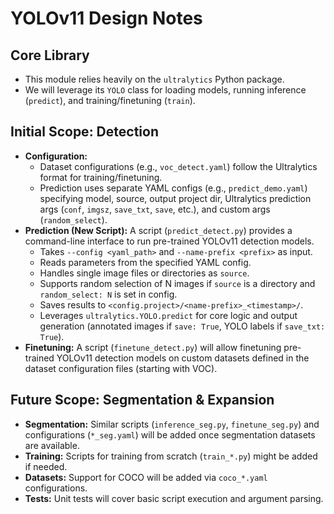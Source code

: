 # YOLOv11 Design Notes

## Core Library

- This module relies heavily on the `ultralytics` Python package.
- We will leverage its `YOLO` class for loading models, running inference (`predict`), and training/finetuning (`train`).

## Initial Scope: Detection

- **Configuration:**
  - Dataset configurations (e.g., `voc_detect.yaml`) follow the Ultralytics format for training/finetuning.
  - Prediction uses separate YAML configs (e.g., `predict_demo.yaml`) specifying model, source, output project dir, Ultralytics prediction args (`conf`, `imgsz`, `save_txt`, `save`, etc.), and custom args (`random_select`).
- **Prediction (New Script):** A script (`predict_detect.py`) provides a command-line interface to run pre-trained YOLOv11 detection models.
  - Takes `--config <yaml_path>` and `--name-prefix <prefix>` as input.
  - Reads parameters from the specified YAML config.
  - Handles single image files or directories as `source`.
  - Supports random selection of N images if `source` is a directory and `random_select: N` is set in config.
  - Saves results to `<config.project>/<name-prefix>_<timestamp>/`.
  - Leverages `ultralytics.YOLO.predict` for core logic and output generation (annotated images if `save: True`, YOLO labels if `save_txt: True`).
- **Finetuning:** A script (`finetune_detect.py`) will allow finetuning pre-trained YOLOv11 detection models on custom datasets defined in the dataset configuration files (starting with VOC).

## Future Scope: Segmentation & Expansion

- **Segmentation:** Similar scripts (`inference_seg.py`, `finetune_seg.py`) and configurations (`*_seg.yaml`) will be added once segmentation datasets are available.
- **Training:** Scripts for training from scratch (`train_*.py`) might be added if needed.
- **Datasets:** Support for COCO will be added via `coco_*.yaml` configurations.
- **Tests:** Unit tests will cover basic script execution and argument parsing.